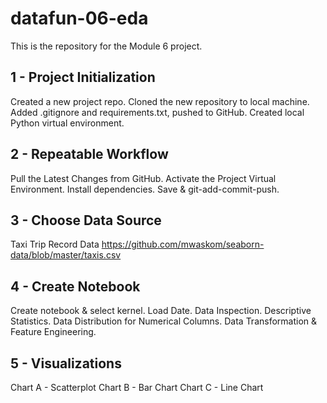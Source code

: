 # datafun-06-eda
This is the repository for the Module 6 project.

## 1 - Project Initialization
Created a new project repo.
Cloned the new repository to local machine.
Added .gitignore and requirements.txt, pushed to GitHub.
Created local Python virtual environment.


## 2 - Repeatable Workflow
Pull the Latest Changes from GitHub.
Activate the Project Virtual Environment.
Install dependencies.
Save & git-add-commit-push.

## 3 - Choose Data Source
Taxi Trip Record Data
https://github.com/mwaskom/seaborn-data/blob/master/taxis.csv

## 4 - Create Notebook
Create notebook & select kernel.
Load Date.
Data Inspection.
Descriptive Statistics.
Data Distribution for Numerical Columns.
Data Transformation & Feature Engineering.

## 5 - Visualizations
Chart A - Scatterplot
Chart B - Bar Chart
Chart C - Line Chart